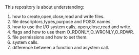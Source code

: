 This repository is about understanding:
1. how to create,open,close,read and write files.
2. file descriptors,types,purpose and POSIX names.
3. how to use the I/O system  calls, open,close,read and write.
4. flags and how to use them O_RDONLY,O_WRONLY,O_RDWR.
5. file permissions and how to set them.
6. system calls.
7. difference between a function and asystem call.
